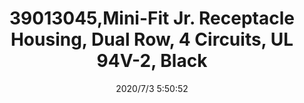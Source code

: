 ﻿---
layout: post 
title: 39013045,Mini-Fit Jr. Receptacle Housing, Dual Row, 4 Circuits, UL 94V-2, Black
tags: 5557
categories: housing-terminal
overview: Mini-Fit Jr. Receptacle Housing, Dual Row, 4 Circuits, UL 94V-2, Black
part_number: 39013045
thumb_img: static/202007/409-thumb-20200703135123.jpg
small_img: static/202007/409-20200703135123.jpg
date: 2020/7/3 5:50:52
---




